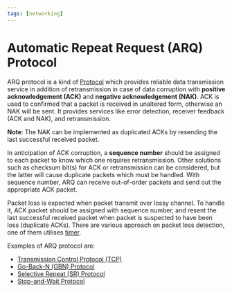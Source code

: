 ```yaml
---
tags: [networking]
---
```


# Automatic Repeat Request (ARQ) Protocol

ARQ protocol is a kind of [Protocol](202209302229.md) which provides reliable
data transmission service in addition of retransmission in case of data
corruption with **positive acknowledgement (ACK)** and **negative
acknowledgement (NAK)**. ACK is used to confirmed that a packet is received in
unaltered form, otherwise an NAK will be sent. It provides services like error
detection, receiver feedback (ACK and NAK), and retransmission.

**Note**: The NAK can be implemented as duplicated ACKs by resending the last
successful received packet.

In anticipation of ACK corruption, a **sequence number** should be assigned to
each packet to know which one requires retransmission. Other solutions such as
checksum bit(s) for ACK or retransmission can be considered, but the latter will
cause duplicate packets which must be handled. With sequence number, ARQ can
receive out-of-order packets and send out the appropriate ACK packet.

Packet loss is expected when packet transmit over lossy channel. To handle it,
ACK packet should be assigned with sequence number, and resent the last
successful received packet when packet is suspected to have been loss (duplicate
ACKs). There are various approach on packet loss detection, one of them utilises
[timer](202411082002.md).

Examples of ARQ protocol are:
- [Transmission Control Protocol (TCP)](202206151232.md)
- [Go-Back-N (GBN) Protocol](202303141912.md)
- [Selective Repeat (SR) Protocol](202303211253.md)
- [Stop-and-Wait Protocol](202411081932.md)
